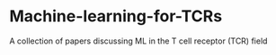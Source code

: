 # Machine-learning-for-TCRs
A collection of papers discussing ML in the T cell receptor (TCR) field
